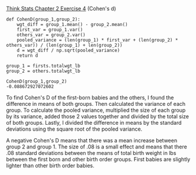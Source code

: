 [Think Stats Chapter 2 Exercise 4](http://greenteapress.com/thinkstats2/html/thinkstats2003.html#toc24) (Cohen's d)

    def CohenD(group_1,group_2):
        wgt_diff = group_1.mean() - group_2.mean()
        first_var = group_1.var()
        others_var = group_2.var()
        pooled_variance = (len(group_1) * first_var + (len(group_2) * others_var)) / (len(group_1) + len(group_2))
        d = wgt_diff / np.sqrt(pooled_variance)
        return d

    group_1 = firsts.totalwgt_lb
    group_2 = others.totalwgt_lb

    CohenD(group_1,group_2)
    -0.088672927072602

To find Cohen's D of the first-born babies and the others, I found the difference in means of both groups. Then calculated the variance of each group. To calculate the pooled variance, multiplied the size of each group by its variance, added those 2 values together and divided by the total size of both groups. Lastly, I divided the difference in means by the standard deviations using the square root of the pooled variance.

A negative Cohen's D means that there was a mean increase between group 2 and group 1. The size of .08 is a small effect and means that there .08 standard deviations between the means of total birth weight in lbs between the first born and other birth order groups. First babies are slightly lighter than other birth order babies.